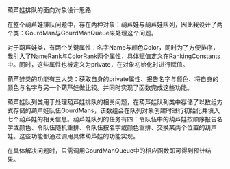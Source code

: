 葫芦娃排队的面向对象设计思路

在整个葫芦娃排队问题中，存在两种对象：葫芦娃与葫芦娃队列，因此我设计了两个类：GourdMan与GourdManQueue来处理这个问题。

对于葫芦娃类，有两个关键属性：名字Name与颜色Color，同时为了方便排序，我引入了NameRank与ColorRank两个属性，具体赋值定义在RankingConstants中。同时，这些属性也被定义为private，在对象初始化时进行赋值。

葫芦娃类的功能有三大类：获取自身的private属性、报告名字与颜色、将自身的颜色与名字与另一个葫芦娃做比较。并同时实现了函数完成这些功能。

葫芦娃队列类用于处理葫芦娃排队的相关问题，在葫芦娃队列类中存储了以数组方式存储的葫芦娃队伍GourdMans，该数组会在队列对象创建时进行初始化并填入七个葫芦娃的相关信息。葫芦娃队列的任务有四：令队伍中的葫芦娃按顺序报告名字或颜色、令队伍随机重排、令队伍按名字或颜色重排、交换某两个位置的葫芦娃。这些功能都通过调用具体葫芦娃的功能实现。

在具体解决问题时，只需调用GourdManQueue中的相应函数即可得到预计结果。